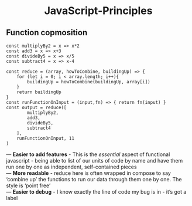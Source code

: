 <h1 align="center">JavaScript-Principles</p>

## Function copmosition
```
const multiplyBy2 = x => x*2 
const add3 = x => x+3 
const divideBy5 = x => x/5
const subtract4 = x => x-4

const reduce = (array, howToCombine, buildingUp) => {
	for (let i = 0; i < array.length; i++){
		buildingUp = howToCombine(buildingUp, array[i])
  	}
  	return buildingUp
}
const runFunctionOnInput = (input,fn) => { return fn(input) }
const output = reduce([
		multiplyBy2,
		add3,
		divideBy5,
		subtract4
  	],
  	runFunctionOnInput, 11 
)
```
— **Easier to add features** - This is the _essential_ aspect of functional javascript - being able to list of our units of code by name and have them run one by one as independent, self-contained pieces<br />
— **More readable** - reduce here is often wrapped in compose to say ‘combine up’ the functions to run our data through them one by one. The style is ‘point free’<br />
— **Easier to debug** - I know exactly the line of code my bug is in - it’s got a label
